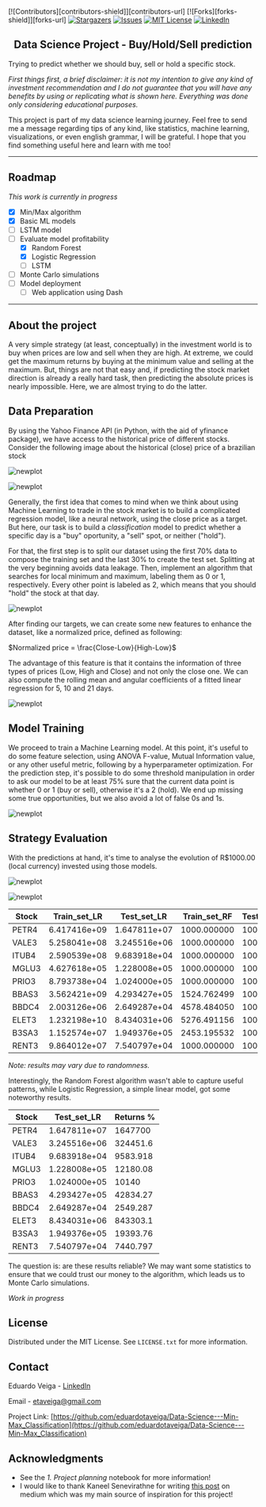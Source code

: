 [![Contributors][contributors-shield]][contributors-url]
[![Forks][forks-shield]][forks-url]
[![Stargazers][stars-shield]][stars-url]
[![Issues][issues-shield]][issues-url]
[![MIT License][license-shield]][license-url]
[![LinkedIn][linkedin-shield]][linkedin-url]


<div class="alert alert-block alert-info">
<b><h2><center>Data Science Project - Buy/Hold/Sell prediction</center></h2></b>
</div>

Trying to predict whether we should buy, sell or hold a specific stock.

*First things first, a brief disclaimer: it is not my intention to give any kind of investment recommendation and I do not guarantee that you will have any benefits by using or replicating what is shown here. Everything was done only considering educational purposes.*

This project is part of my data science learning journey. Feel free to send me a message regarding tips of any kind, like statistics, machine learning, visualizations, or even english grammar, I will be grateful. I hope that you find something useful here and learn with me too!

---
## Roadmap
*This work is currently in progress*
- [x] Min/Max algorithm
- [x] Basic ML models 
- [ ] LSTM model
- [ ] Evaluate model profitability
    - [x] Random Forest
    - [x] Logistic Regression
    - [ ] LSTM
- [ ] Monte Carlo simulations 
- [ ] Model deployment
    - [ ] Web application using Dash
---

## About the project

A very simple strategy (at least, conceptually) in the investment world is to buy when prices are low and sell when they are high. At extreme, we could get the maximum returns by buying at the minimum value and selling at the maximum. But, things are not that easy and, if predicting the stock market direction is already a really hard task, then predicting the absolute prices is nearly impossible. Here, we are almost trying to do the latter.

## Data Preparation

By using the Yahoo Finance API (in Python, with the aid of yfinance package), we have access to the historical price of different stocks. Consider the following image about the historical (close) price of a brazilian stock

![newplot](https://user-images.githubusercontent.com/76738265/203628939-b4561977-7e6b-4350-b206-3135ab050a27.png)

![newplot](https://user-images.githubusercontent.com/76738265/197007110-2725f834-ba14-4f3d-aa5e-55c23e5c3ec4.png)

Generally, the first idea that comes to mind when we think about using Machine Learning to trade in the stock market is to build a complicated regression model, like a neural network, using the close price as a target. But here, our task is to build a *classification* model to predict whether a specific day is a "buy" oportunity, a "sell" spot, or neither ("hold"). 

For that, the first step is to split our dataset using the first 70% data to compose the training set and the last 30% to create the test set. Splitting at the very beginning avoids data leakage. Then, implement an algorithm that searches for local minimum and maximum, labeling them as 0 or 1, respectively. Every other point is labeled as 2, which means that you should "hold" the stock at that day.

![newplot](https://user-images.githubusercontent.com/76738265/197007316-13ea0053-4319-4656-88f3-45959f4e93a5.png)

After finding our targets, we can create some new features to enhance the dataset, like a normalized price, defined as following:

$Normalized price = \frac{Close-Low}{High-Low}$

The advantage of this feature is that it contains the information of three types of prices (Low, High and Close) and not only the close one. We can also compute the rolling mean and angular coefficients of a fitted linear regression for 5, 10 and 21 days.

![newplot](https://user-images.githubusercontent.com/76738265/203630046-515f91b0-1e12-4a09-aba4-de73f63a5752.png)

## Model Training

We proceed to train a Machine Learning model. At this point, it's useful to do some feature selection, using ANOVA F-value, Mutual Information value, or any other useful metric, following by a hyperparameter optimization. For the prediction step, it's possible to do some threshold manipulation in order to ask our model to be at least 75% sure that the current data point is whether 0 or 1 (buy or sell), otherwise it's a 2 (hold). We end up missing some true opportunities, but we also avoid a lot of false 0s and 1s. 

![newplot](https://user-images.githubusercontent.com/76738265/197007540-68c4e69f-f90c-432c-bcb6-7950cbb1ccd3.png)

## Strategy Evaluation

With the predictions at hand, it's time to analyse the evolution of R$1000.00 (local currency) invested using those models.

![newplot](https://user-images.githubusercontent.com/76738265/197359583-656394e8-4954-4670-9dac-2c6db60c30ef.png)

![newplot](https://user-images.githubusercontent.com/76738265/197359588-1ed4c6ac-dd81-4f7b-b3d7-7bb2c3395d92.png)


|Stock|Train_set_LR|Test_set_LR |Train_set_RF|Test_set_RF|Train_set_LSTM|Test_set_LSTM|
|-----|------------|------------|------------|-----------|--------------|-------------|
|PETR4|6.417416e+09|1.647811e+07|1000.000000 |1000.0     |              |             |
|VALE3|5.258041e+08|3.245516e+06|1000.000000 |1000.0     |              |             |
|ITUB4|2.590539e+08|9.683918e+04|1000.000000 |1000.0     |              |             |
|MGLU3|4.627618e+05|1.228008e+05|1000.000000 |1000.0     |              |             |
|PRIO3|8.793738e+04|1.024000e+05|1000.000000 |1000.0     |              |             |
|BBAS3|3.562421e+09|4.293427e+05|1524.762499 |1000.0     |              |             |
|BBDC4|2.003126e+06|2.649287e+04|4578.484050 |1000.0     |              |             |
|ELET3|1.232198e+10|8.434031e+06|5276.491156 |1000.0     |              |             |
|B3SA3|1.152574e+07|1.949376e+05|2453.195532 |1000.0     |              |             |
|RENT3|9.864012e+07|7.540797e+04|1000.000000 |1000.0     |              |             |

*Note: results may vary due to randomness.*

Interestingly, the Random Forest algorithm wasn't able to capture useful patterns, while Logistic Regression, a simple linear model, got some noteworthy results.

|Stock|Test_set_LR |Returns %|
|-----|------------|---------|
|PETR4|1.647811e+07|1647700  |
|VALE3|3.245516e+06|324451.6 |
|ITUB4|9.683918e+04|9583.918 |
|MGLU3|1.228008e+05|12180.08 |
|PRIO3|1.024000e+05|10140    |
|BBAS3|4.293427e+05|42834.27 |
|BBDC4|2.649287e+04|2549.287 |
|ELET3|8.434031e+06|843303.1 |
|B3SA3|1.949376e+05|19393.76 |
|RENT3|7.540797e+04|7440.797 |

The question is: are these results reliable? We may want some statistics to ensure that we could trust our money to the algorithm, which leads us to Monte Carlo simulations. 

*Work in progress*

## License

Distributed under the MIT License. See `LICENSE.txt` for more information.

## Contact

Eduardo Veiga - [LinkedIn](https://www.linkedin.com/in/eduardo-veiga-0728221a6/)

Email - etaveiga@gmail.com

Project Link: [https://github.com/eduardotaveiga/Data-Science---Min-Max_Classification](https://github.com/eduardotaveiga/Data-Science---Min-Max_Classification)

## Acknowledgments
* See the *1. Project planning* notebook for more information!
* I would like to thank Kaneel Senevirathne for writing [this post] on medium which was my main source of inspiration for this project!


[this post]:https://medium.com/analytics-vidhya/how-im-using-machine-learning-to-trade-in-the-stock-market-3ba981a2ffc2
[stars-shield]: https://img.shields.io/github/stars/github_username/repo_name.svg?style=for-the-badge
[stars-url]: https://github.com/eduardotaveiga/Data-Science---Min-Max_Classification/stargazers
[issues-shield]: https://img.shields.io/github/issues/github_username/repo_name.svg?style=for-the-badge
[issues-url]: https://github.com/eduardotaveiga/Data-Science---Min-Max_Classification/issues
[license-shield]: https://img.shields.io/github/license/github_username/repo_name.svg?style=for-the-badge
[license-url]: https://github.com/eduardotaveiga/Data-Science---Min-Max_Classification/blob/main/LICENSE
[linkedin-shield]: https://img.shields.io/badge/-LinkedIn-black.svg?style=for-the-badge&logo=linkedin&colorB=555
[linkedin-url]: https://www.linkedin.com/in/eduardo-veiga-0728221a6/

